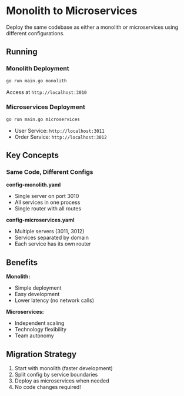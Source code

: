 # Monolith to Microservices

Deploy the same codebase as either a monolith or microservices using different configurations.

## Running

### Monolith Deployment
```bash
go run main.go monolith
```
Access at `http://localhost:3010`

### Microservices Deployment
```bash
go run main.go microservices
```
- User Service: `http://localhost:3011`
- Order Service: `http://localhost:3012`

## Key Concepts

### Same Code, Different Configs

**config-monolith.yaml**
- Single server on port 3010
- All services in one process
- Single router with all routes

**config-microservices.yaml**
- Multiple servers (3011, 3012)
- Services separated by domain
- Each service has its own router

## Benefits

**Monolith:**
- Simple deployment
- Easy development
- Lower latency (no network calls)

**Microservices:**
- Independent scaling
- Technology flexibility
- Team autonomy

## Migration Strategy

1. Start with monolith (faster development)
2. Split config by service boundaries
3. Deploy as microservices when needed
4. No code changes required!

